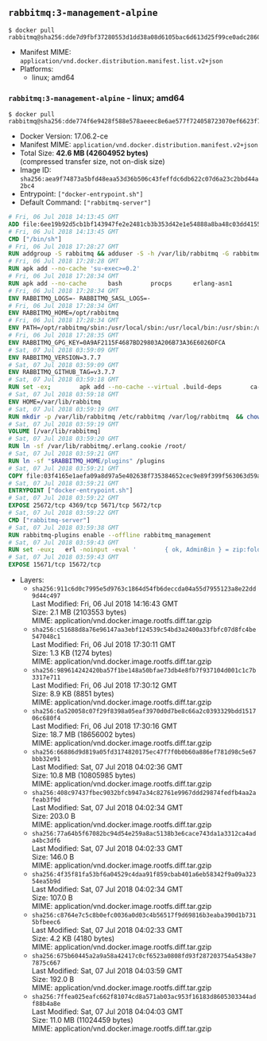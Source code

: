 ## `rabbitmq:3-management-alpine`

```console
$ docker pull rabbitmq@sha256:dde7d9fbf37280553d1dd38a08d6105bac6d613d25f99ce0adc286004139c55a
```

-	Manifest MIME: `application/vnd.docker.distribution.manifest.list.v2+json`
-	Platforms:
	-	linux; amd64

### `rabbitmq:3-management-alpine` - linux; amd64

```console
$ docker pull rabbitmq@sha256:dde774f6e9428f588e578aeeec8e6ae577f724058723070ef6623f7de23da7fa
```

-	Docker Version: 17.06.2-ce
-	Manifest MIME: `application/vnd.docker.distribution.manifest.v2+json`
-	Total Size: **42.6 MB (42604952 bytes)**  
	(compressed transfer size, not on-disk size)
-	Image ID: `sha256:aea9f74873a5bfd48eaa53d36b506c43feffdc6db622c07d6a23c2bbd44a2bc4`
-	Entrypoint: `["docker-entrypoint.sh"]`
-	Default Command: `["rabbitmq-server"]`

```dockerfile
# Fri, 06 Jul 2018 14:13:45 GMT
ADD file:6ee19b92d5cb1bf143947fe2e2481cb3b353d42e1e54888a8ba48c03dd4155f2 in / 
# Fri, 06 Jul 2018 14:13:45 GMT
CMD ["/bin/sh"]
# Fri, 06 Jul 2018 17:28:27 GMT
RUN addgroup -S rabbitmq && adduser -S -h /var/lib/rabbitmq -G rabbitmq rabbitmq
# Fri, 06 Jul 2018 17:28:28 GMT
RUN apk add --no-cache 'su-exec>=0.2'
# Fri, 06 Jul 2018 17:28:34 GMT
RUN apk add --no-cache 		bash 		procps 		erlang-asn1 		erlang-hipe 		erlang-crypto 		erlang-eldap 		erlang-inets 		erlang-mnesia 		erlang 		erlang-os-mon 		erlang-public-key 		erlang-sasl 		erlang-ssl 		erlang-syntax-tools 		erlang-xmerl
# Fri, 06 Jul 2018 17:28:34 GMT
ENV RABBITMQ_LOGS=- RABBITMQ_SASL_LOGS=-
# Fri, 06 Jul 2018 17:28:34 GMT
ENV RABBITMQ_HOME=/opt/rabbitmq
# Fri, 06 Jul 2018 17:28:34 GMT
ENV PATH=/opt/rabbitmq/sbin:/usr/local/sbin:/usr/local/bin:/usr/sbin:/usr/bin:/sbin:/bin
# Fri, 06 Jul 2018 17:28:35 GMT
ENV RABBITMQ_GPG_KEY=0A9AF2115F4687BD29803A206B73A36E6026DFCA
# Sat, 07 Jul 2018 03:59:09 GMT
ENV RABBITMQ_VERSION=3.7.7
# Sat, 07 Jul 2018 03:59:09 GMT
ENV RABBITMQ_GITHUB_TAG=v3.7.7
# Sat, 07 Jul 2018 03:59:18 GMT
RUN set -ex; 		apk add --no-cache --virtual .build-deps 		ca-certificates 		gnupg 		libressl 		wget 		xz 	; 		wget -O rabbitmq-server.tar.xz.asc "https://github.com/rabbitmq/rabbitmq-server/releases/download/$RABBITMQ_GITHUB_TAG/rabbitmq-server-generic-unix-${RABBITMQ_VERSION}.tar.xz.asc"; 	wget -O rabbitmq-server.tar.xz     "https://github.com/rabbitmq/rabbitmq-server/releases/download/$RABBITMQ_GITHUB_TAG/rabbitmq-server-generic-unix-${RABBITMQ_VERSION}.tar.xz"; 		export GNUPGHOME="$(mktemp -d)"; 	gpg --keyserver ha.pool.sks-keyservers.net --recv-keys "$RABBITMQ_GPG_KEY"; 	gpg --batch --verify rabbitmq-server.tar.xz.asc rabbitmq-server.tar.xz; 	rm -rf "$GNUPGHOME"; 		mkdir -p "$RABBITMQ_HOME"; 	tar 		--extract 		--verbose 		--file rabbitmq-server.tar.xz 		--directory "$RABBITMQ_HOME" 		--strip-components 1 	; 	rm -f rabbitmq-server.tar.xz*; 		grep -qE '^SYS_PREFIX=\$\{RABBITMQ_HOME\}$' "$RABBITMQ_HOME/sbin/rabbitmq-defaults"; 	sed -ri 's!^(SYS_PREFIX=).*$!\1!g' "$RABBITMQ_HOME/sbin/rabbitmq-defaults"; 	grep -qE '^SYS_PREFIX=$' "$RABBITMQ_HOME/sbin/rabbitmq-defaults"; 		apk del .build-deps
# Sat, 07 Jul 2018 03:59:18 GMT
ENV HOME=/var/lib/rabbitmq
# Sat, 07 Jul 2018 03:59:19 GMT
RUN mkdir -p /var/lib/rabbitmq /etc/rabbitmq /var/log/rabbitmq 	&& chown -R rabbitmq:rabbitmq /var/lib/rabbitmq /etc/rabbitmq /var/log/rabbitmq 	&& chmod -R 777 /var/lib/rabbitmq /etc/rabbitmq /var/log/rabbitmq
# Sat, 07 Jul 2018 03:59:19 GMT
VOLUME [/var/lib/rabbitmq]
# Sat, 07 Jul 2018 03:59:20 GMT
RUN ln -sf /var/lib/rabbitmq/.erlang.cookie /root/
# Sat, 07 Jul 2018 03:59:21 GMT
RUN ln -sf "$RABBITMQ_HOME/plugins" /plugins
# Sat, 07 Jul 2018 03:59:21 GMT
COPY file:03f4165e1aefa09a8d97a5e402638f735384652cec9e89f399f563063d59ab58 in /usr/local/bin/ 
# Sat, 07 Jul 2018 03:59:21 GMT
ENTRYPOINT ["docker-entrypoint.sh"]
# Sat, 07 Jul 2018 03:59:22 GMT
EXPOSE 25672/tcp 4369/tcp 5671/tcp 5672/tcp
# Sat, 07 Jul 2018 03:59:22 GMT
CMD ["rabbitmq-server"]
# Sat, 07 Jul 2018 03:59:38 GMT
RUN rabbitmq-plugins enable --offline rabbitmq_management
# Sat, 07 Jul 2018 03:59:43 GMT
RUN set -eux; 	erl -noinput -eval ' 		{ ok, AdminBin } = zip:foldl(fun(FileInArchive, GetInfo, GetBin, Acc) -> 			case Acc of 				"" -> 					case lists:suffix("/rabbitmqadmin", FileInArchive) of 						true -> GetBin(); 						false -> Acc 					end; 				_ -> Acc 			end 		end, "", init:get_plain_arguments()), 		io:format("~s", [ AdminBin ]), 		init:stop(). 	' -- /plugins/rabbitmq_management-*.ez > /usr/local/bin/rabbitmqadmin; 	[ -s /usr/local/bin/rabbitmqadmin ]; 	chmod +x /usr/local/bin/rabbitmqadmin; 	apk add --no-cache python; 	rabbitmqadmin --version
# Sat, 07 Jul 2018 03:59:43 GMT
EXPOSE 15671/tcp 15672/tcp
```

-	Layers:
	-	`sha256:911c6d0c7995e5d9763c1864d54fb6deccda04a55d7955123a8e22dd9d44c497`  
		Last Modified: Fri, 06 Jul 2018 14:16:43 GMT  
		Size: 2.1 MB (2103553 bytes)  
		MIME: application/vnd.docker.image.rootfs.diff.tar.gzip
	-	`sha256:c51688d8a76e96147aa3ebf124539c54bd3a2400a33fbfc07d8fc4be547048c1`  
		Last Modified: Fri, 06 Jul 2018 17:30:11 GMT  
		Size: 1.3 KB (1274 bytes)  
		MIME: application/vnd.docker.image.rootfs.diff.tar.gzip
	-	`sha256:989614242420ba57f1be148a50bfae73db4e8fb7f937104d001c1c7b3317e711`  
		Last Modified: Fri, 06 Jul 2018 17:30:12 GMT  
		Size: 8.9 KB (8851 bytes)  
		MIME: application/vnd.docker.image.rootfs.diff.tar.gzip
	-	`sha256:6a520058c07f29f8398a05eaf3970d0d7be8c66a2c0393329bdd151706c680f4`  
		Last Modified: Fri, 06 Jul 2018 17:30:16 GMT  
		Size: 18.7 MB (18656002 bytes)  
		MIME: application/vnd.docker.image.rootfs.diff.tar.gzip
	-	`sha256:66886d9d819a05fd3174820175ec47f7f0b0b60a886ef781d98c5e67bbb32e91`  
		Last Modified: Sat, 07 Jul 2018 04:02:36 GMT  
		Size: 10.8 MB (10805985 bytes)  
		MIME: application/vnd.docker.image.rootfs.diff.tar.gzip
	-	`sha256:408c97437fbec9032bfcb947a34c82761e9967ddd29874fedfb4aa2afeab3f9d`  
		Last Modified: Sat, 07 Jul 2018 04:02:34 GMT  
		Size: 203.0 B  
		MIME: application/vnd.docker.image.rootfs.diff.tar.gzip
	-	`sha256:77a64b5f67082bc94d54e259a8ac5138b3e6cace743da1a3312ca4ada4bc3df6`  
		Last Modified: Sat, 07 Jul 2018 04:02:33 GMT  
		Size: 146.0 B  
		MIME: application/vnd.docker.image.rootfs.diff.tar.gzip
	-	`sha256:4f35f81fa53bf6a04529c4daa91f859cbab401a6eb58342f9a09a32354ea5b9d`  
		Last Modified: Sat, 07 Jul 2018 04:02:34 GMT  
		Size: 107.0 B  
		MIME: application/vnd.docker.image.rootfs.diff.tar.gzip
	-	`sha256:c8764e7c5c8b0efc0036a0d03c4b56517f9d69816b3eaba390d1b7315bfbeec6`  
		Last Modified: Sat, 07 Jul 2018 04:02:33 GMT  
		Size: 4.2 KB (4180 bytes)  
		MIME: application/vnd.docker.image.rootfs.diff.tar.gzip
	-	`sha256:675b60445a2a9a58a42417c0cf6523a0808fd93f287203754a5438e77875c667`  
		Last Modified: Sat, 07 Jul 2018 04:03:59 GMT  
		Size: 192.0 B  
		MIME: application/vnd.docker.image.rootfs.diff.tar.gzip
	-	`sha256:7ffea025eafc662f81074cd8a571ab03ac953f16183d8605303344adf88b4a8e`  
		Last Modified: Sat, 07 Jul 2018 04:04:03 GMT  
		Size: 11.0 MB (11024459 bytes)  
		MIME: application/vnd.docker.image.rootfs.diff.tar.gzip
